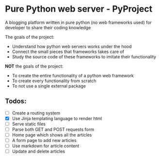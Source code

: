 # Pure Python web server - PyProject

A blogging platform written in pure python (no web frameworks used) for developer to share their coding knowledge

The goals of the project:

- Understand how python web servers works under the hood
- Connect the small pieces that frameworks takes care of
- Study the source code of these frameworks to imitate their functionality

**NOT** the goals of the project:

- To create the entire functionality of a python web framework
- To create every functionality from scratch
- To not use a single external package

## Todos:

- [ ] Create a routing system
- [x] Use Jinja templating language to render html
- [ ] Serve static files
- [ ] Parse both GET and POST requests form
- [ ] Home page which shows all the articles
- [ ] A form page to add new articles
- [ ] Use markdown for article content
- [ ] Update and delete articles
